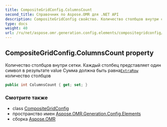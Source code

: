 ```yaml
---
title: CompositeGridConfig.ColumnsCount
second_title: Справочник по Aspose.OMR для .NET API
description: CompositeGridConfig свойство. Количество столбцов внутри сетки. Каждый столбец представляет один символ в результате value Сумма должна быть равнаExtraRow количество столбцов
type: docs
weight: 40
url: /ru/net/aspose.omr.generation.config.elements/compositegridconfig/columnscount/
---
```

## CompositeGridConfig.ColumnsCount property

Количество столбцов внутри сетки. Каждый столбец представляет один символ в результате value Сумма должна быть равна[`ExtraRow`](../extrarow/) количество столбцов

```csharp
public int ColumnsCount { get; set; }
```

### Смотрите также

* class [CompositeGridConfig](../)
* пространство имен [Aspose.OMR.Generation.Config.Elements](../../compositegridconfig/)
* сборка [Aspose.OMR](../../../)


